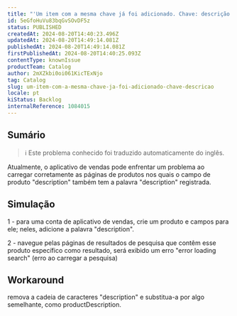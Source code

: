 ```yaml
---
title: "'Um item com a mesma chave já foi adicionado. Chave: descrição'"
id: 5eGfoHuVu83bqGvSOvDF5z
status: PUBLISHED
createdAt: 2024-08-20T14:40:23.496Z
updatedAt: 2024-08-20T14:49:14.081Z
publishedAt: 2024-08-20T14:49:14.081Z
firstPublishedAt: 2024-08-20T14:40:25.093Z
contentType: knownIssue
productTeam: Catalog
author: 2mXZkbi0oi061KicTExNjo
tag: Catalog
slug: um-item-com-a-mesma-chave-ja-foi-adicionado-chave-descricao
locale: pt
kiStatus: Backlog
internalReference: 1084015
---
```


## Sumário

>ℹ️ Este problema conhecido foi traduzido automaticamente do inglês.


Atualmente, o aplicativo de vendas pode enfrentar um problema ao carregar corretamente as páginas de produtos nos quais o campo de produto "description" também tem a palavra "description" registrada.

## Simulação


1 - para uma conta de aplicativo de vendas, crie um produto e campos para ele; neles, adicione a palavra "description".

2 - navegue pelas páginas de resultados de pesquisa que contêm esse produto específico como resultado, será exibido um erro "error loading search" (erro ao carregar a pesquisa)

## Workaround


remova a cadeia de caracteres "description" e substitua-a por algo semelhante, como productDescription.

